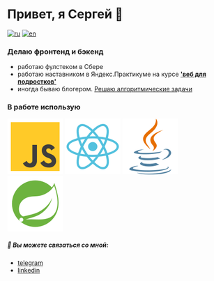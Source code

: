 # Привет, я Сергей 👋

[![ru](https://img.shields.io/badge/lang-ru-blue.svg)](./readme.ru.md)
[![en](https://img.shields.io/badge/lang-en-green.svg)](./readme.md)

### Делаю фронтенд и бэкенд

- работаю фулстеком в Сбере
- работаю наставником в Яндекс.Практикуме на курсе <b>['веб для подростков'](https://yandex.ru/project/futurecode)</b>
- иногда бываю блогером. [Решаю алгоритмические задачи](https://www.youtube.com/@hello-zhele)

### В работе использую
![JS](./icons/js.svg)
![react](./icons/react.svg)
![java](./icons/java.svg)
![spring](./icons/spring.svg)

##### 💬 Вы можете связаться со мной:
- [telegram](https://t.me/zheleznikov)
- [linkedin](https://www.linkedin.com/in/sergey-zheleznikov)
